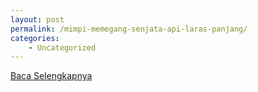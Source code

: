 ```yaml
---
layout: post
permalink: /mimpi-memegang-senjata-api-laras-panjang/
categories:
    - Uncategorized
---
```


[Baca Selengkapnya](/06)